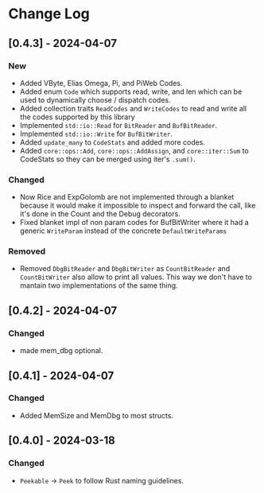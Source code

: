 # Change Log

## [0.4.3] - 2024-04-07

### New

* Added VByte, Elias Omega, Pi, and PiWeb Codes.
* Added enum `Code` which supports read, write, and len which can be used to
  dynamically choose / dispatch codes.
* Added collection traits `ReadCodes` and `WriteCodes` to read and write all
  the codes supported by this library
* Implemented `std::io::Read` for `BitReader` and `BufBitReader`.
* Implemented `std::io::Write` for `BufBitWriter`.
* Added `update_many` to `CodeStats` and added more codes.
* Added `core::ops::Add`, `core::ops::AddAssign`, and `core::iter::Sum` to 
  CodeStats so they can be merged using iter's `.sum()`.

### Changed

* Now Rice and ExpGolomb are not implemented through a blanket because it would
  make it impossible to inspect and forward the call, like it's done in the Count
  and the Debug decorators.
* Fixed blanket impl of non param codes for BufBitWriter where it had a generic
  `WriteParam` instead of the concrete `DefaultWriteParams`

### Removed

* Removed `DbgBitReader` and `DbgBitWriter` as `CountBitReader` and 
  `CountBitWriter` also allow to print all values. This way we don't have to
  mantain two implementations of the same thing.

## [0.4.2] - 2024-04-07

### Changed

* made mem_dbg optional.


## [0.4.1] - 2024-04-07

### Changed

* Added MemSize and MemDbg to most structs.


## [0.4.0] - 2024-03-18

### Changed

* `Peekable` -> `Peek` to follow Rust naming guidelines.
